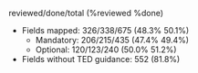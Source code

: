 reviewed/done/total (%reviewed %done)

- Fields mapped: 326/338/675 (48.3% 50.1%)
    - Mandatory: 206/215/435 (47.4% 49.4%)
    - Optional: 120/123/240 (50.0% 51.2%)
- Fields without TED guidance: 552 (81.8%)
